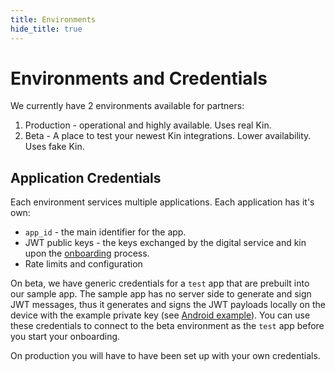 ```yaml
---
title: Environments
hide_title: true
---
```


# Environments and Credentials

We currently have 2 environments available for partners:
1. Production - operational and highly available. Uses real Kin.
1. Beta - A place to test your newest Kin integrations. Lower availability. Uses fake Kin.

## Application Credentials
Each environment services multiple applications. Each application has it's own:
* `app_id` - the main identifier for the app.
* JWT public keys - the keys exchanged by the digital service and kin upon the [onboarding](guidelines_onboarding.md) process.
* Rate limits and configuration

On beta, we have generic credentials for a `test` app that are prebuilt into our sample app. The sample app has no server side to generate and sign JWT messages, thus it generates and signs the JWT payloads locally on the device with the example private key (see [Android example](https://github.com/kinecosystem/kin-ecosystem-android-sdk/blob/dev/app/build.gradle#L109-L125)). 
You can use these credentials to connect to the beta environment as the `test` app before you start your onboarding.

On production you will have to have been set up with your own credentials.
